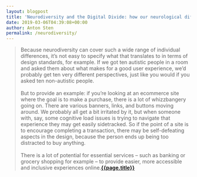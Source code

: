 ```yaml
---
layout: blogpost
title: 'Neurodiversity and the Digital Divide: how our neurological differences shape the way we experience the web'
date: 2019-03-06T04:39:08+00:00
author: Anton Sten
permalink: /neurodiversity/
---
```


>Because neurodiversity can cover such a wide range of individual differences, it’s not easy to specify what that translates to in terms of design standards, for example. If we got ten autistic people in a room and asked them about what makes for a good user experience, we’d probably get ten very different perspectives, just like you would if you asked ten non-autistic people.
<br /><br />
But to provide an example: if you’re looking at an ecommerce site where the goal is to make a purchase, there is a lot of whizzbangery going on. There are various banners, links, and buttons moving around. We probably all get a bit irritated by it, but when someone with, say, some cognitive load issues is trying to navigate that experience they may get easily sidetracked. So if the point of a site is to encourage completing a transaction, there may be self-defeating aspects in the design, because the person ends up being too distracted to buy anything.<br /><br />
There is a lot of potential for essential services – such as banking or grocery shopping for example – to provide easier, more accessible and inclusive experiences online.**[{{page.title}}](https://today.design/essays/neurodiversity-and-the-digital-divide)**
